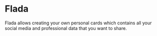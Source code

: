 # Flada
Flada allows creating your own personal cards which contains all your social media and professional data that you want to share.

